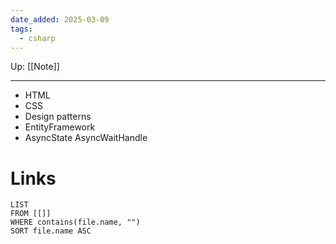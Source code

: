 ```yaml
---
date_added: 2025-03-09
tags:
  - csharp
---
```

Up: [[Note]]
___
 - HTML
 - CSS
 - Design patterns
 - EntityFramework
 - AsyncState AsyncWaitHandle

# Links
```dataview
LIST
FROM [[]]
WHERE contains(file.name, "")
SORT file.name ASC
```
